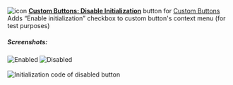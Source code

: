 ![icon](https://raw.github.com/Infocatcher/Custom_Buttons/master/CB_Disable_Initialization/icon.png)&nbsp;<a href="http://infocatcher.github.io/Custom_Buttons/install/cbDisableInitialization.html"><strong>Custom Buttons: Disable Initialization</strong></a> button for [Custom Buttons](https://addons.mozilla.org/addon/custom-buttons/)
<br>Adds “Enable initialization” checkbox to custom button's context menu (for test purposes)

##### Screenshots:
<img src="https://raw.github.com/Infocatcher/Custom_Buttons/master/CB_Disable_Initialization/screenshots/enabled-en.png" alt="Enabled" align="top">&nbsp;<img src="https://raw.github.com/Infocatcher/Custom_Buttons/master/CB_Disable_Initialization/screenshots/disabled-en.png" alt="Disabled" align="top">
<br>
<br><img src="https://raw.github.com/Infocatcher/Custom_Buttons/master/CB_Disable_Initialization/screenshots/initialization_code_of_disabled_button-en.png" alt="Initialization code of disabled button" align="top">